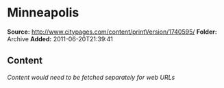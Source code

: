 # Minneapolis

**Source:** http://www.citypages.com/content/printVersion/1740595/
**Folder:** Archive
**Added:** 2011-06-20T21:39:41




## Content
*Content would need to be fetched separately for web URLs*
